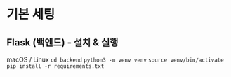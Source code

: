 # 기본 세팅
## Flask (백엔드) - 설치 & 실행
macOS / Linux
```cd backend```
```python3 -m venv venv```
```source venv/bin/activate```
```pip install -r requirements.txt```
